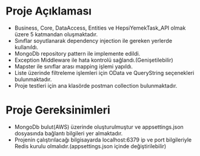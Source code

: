 # Proje Açıklaması
- Business, Core, DataAccess, Entities ve HepsiYemekTask_API olmak üzere 5 katmandan oluşmaktadır.
- Sınıflar soyutlanarak dependency injection ile gereken yerlerde kullanıldı.
- MongoDb repository pattern ile implemente edildi.
- Exception Middleware ile hata kontrolü sağlandı.(Genişetilebilir)
- Mapster ile sınıflar arası mapping işlemi yapıldı.
- Liste üzerinde filtreleme işlemleri için OData ve QueryString seçenekleri bulunmaktadır.
- Proje testleri için ana klasörde postman collection bulunmaktadır.

# Proje Gereksinimleri
- MongoDb bulut(AWS) üzerinde oluşturulmuştur ve appsettings.json dosyasında bağlantı bilgileri yer almaktadır.
- Projenin çalıştırılacağı bilgisayarda localhost:6379 ip ve port bilgileriyle Redis kurulu olmalıdır.(appsettings.json içinde değiştirilebilir)
